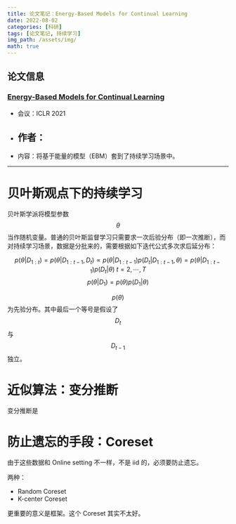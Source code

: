 ```yaml
---
title: 论文笔记：Energy-Based Models for Continual Learning
date: 2022-08-02
categories: [科研]
tags: [论文笔记, 持续学习]
img_path: /assets/img/
math: true
---
```



## 论文信息 



### [Energy-Based Models for Continual Learning](https://openreview.net/pdf?id=j5d9qacxdZa)


- 会议：ICLR 2021
- 作者：
  - 
- 内容：将基于能量的模型（EBM）套到了持续学习场景中。





--------------

# 贝叶斯观点下的持续学习

贝叶斯学派将模型参数 $$\theta$$ 当作随机变量。普通的贝叶斯监督学习只需要求一次后验分布（即一次推断），而对持续学习场景，数据是分批来的，需要根据如下迭代公式多次求后延分布：

$$p(\theta|D_{1:t}) = p(\theta |D_{1:t-1},D_t) \propto p(\theta |D_{1:t-1})p(D_t|D_{1:t-1},\theta)= p(\theta |D_{1:t-1})p(D_t|\theta)  \ t=2,\cdots,T$$
$$p(\theta|D_1) = p(\theta)p(D_1|\theta)$$

$$p(\theta)$$ 为先验分布。其中最后一个等号是假设了 $$D_t$$ 与 $$D_{t-1}$$ 独立。

# 近似算法：变分推断

变分推断是



# 防止遗忘的手段：Coreset

由于这些数据和 Online setting 不一样，不是 iid 的，必须要防止遗忘。

两种：
- Random Coreset
- K-center Coreset


更重要的意义是框架。这个 Coreset 其实不太好。

